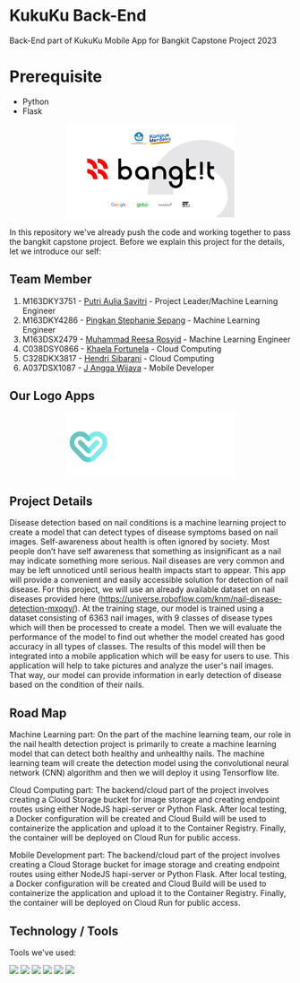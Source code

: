 # KukuKu Back-End
Back-End part of KukuKu Mobile App for Bangkit Capstone Project 2023

# Prerequisite
- Python
- Flask

<p align="center">
  <img src="./Image/bangkit.png">
</p>

In this repository we've already push the code and working together to pass the bangkit capstone project. Before we explain this project for the details, let we introduce our self:
## Team Member
1. M163DKY3751 - [Putri Aulia Savitri](https://github.com/putriaulias) - Project Leader/Machine Learning Engineer
2. M163DKY4286 - [Pingkan Stephanie Sepang](https://github.com/pingkanss) - Machine Learning Engineer
3. M163DSX2479 - [Muhammad Reesa Rosyid](https://github.com/reesarosyid) - Machine Learning Engineer
4. C038DSY0866 - [Khaela Fortunela](https://github.com/fortunelagit) - Cloud Computing
5. C328DKX3817 - [Hendri Sibarani](https://github.com/hendry16) - Cloud Computing
6.	A037DSX1087 - [J Angga Wijaya](https://github.com/jejevj) - Mobile Developer

## Our Logo Apps
<p align="center">
  <img src="./Image/logo_KukuKu.png">
</p>

## Project Details
Disease detection based on nail conditions is a machine learning project to create a model that can detect types of disease symptoms based on nail images. Self-awareness about health is often ignored by society. Most people don’t have self awareness that something as insignificant as a nail may indicate something more serious. Nail diseases are very common and may be left unnoticed until serious health impacts start to appear. This app will provide a convenient and easily accessible solution for detection of nail disease. For this project, we will use an already available dataset on nail diseases provided here (https://universe.roboflow.com/knm/nail-disease-detection-mxoqy/). At the training stage, our model is trained using a dataset consisting of 6363 nail images, with 9 classes of disease types which will then be processed to create a model. Then we will evaluate the performance of the model to find out whether the model created has good accuracy in all types of classes. The results of this model will then be integrated into a mobile application which will be easy for users to use. This application will help to take pictures and analyze the user's nail images. That way, our model can provide information in early detection of disease based on the condition of their nails. 

## Road Map

Machine Learning part: On the part of the machine learning team, our role in the nail health detection project is primarily to create a machine learning model that can detect both healthy and unhealthy nails. The machine learning team will create the detection model using the convolutional neural network (CNN) algorithm and then we will deploy it using Tensorflow lite.

Cloud Computing part: The backend/cloud part of the project involves creating a Cloud Storage bucket for image storage and creating endpoint routes using either NodeJS hapi-server or Python Flask. After local testing, a Docker configuration will be created and Cloud Build will be used to containerize the application and upload it to the Container Registry. Finally, the container will be deployed on Cloud Run for public access.

Mobile Development part: The backend/cloud part of the project involves creating a Cloud Storage bucket for image storage and creating endpoint routes using either NodeJS hapi-server or Python Flask. After local testing, a Docker configuration will be created and Cloud Build will be used to containerize the application and upload it to the Container Registry. Finally, the container will be deployed on Cloud Run for public access.

## Technology / Tools
 Tools we've used:
 
 ![](https://img.shields.io/badge/python-3670A0?style=for-the-badge&logo=python&logoColor=ffdd54) ![](https://img.shields.io/badge/Kotlin-0095D5?&style=for-the-badge&logo=kotlin&logoColor=white) 
 ![](https://img.shields.io/badge/TensorFlow-FF6F00?style=for-the-badge&logo=tensorflow&logoColor=white) ![](https://img.shields.io/badge/Flask-000000?style=for-the-badge&logo=flask&logoColor=white) 
 ![](https://img.shields.io/badge/Google_Cloud-4285F4?style=for-the-badge&logo=google-cloud&logoColor=white) ![](https://img.shields.io/badge/Figma-F24E1E?style=for-the-badge&logo=figma&logoColor=white) 
 
 

